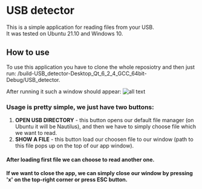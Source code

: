 # USB detector
This is a simple application for reading files from your USB.  
It was tested on Ubuntu 21.10 and Windows 10.

## How to use
To use this application you have to clone the whole reposiotry and then just run: /build-USB_detector-Desktop_Qt_6_2_4_GCC_64bit-Debug/USB_detector.  

After running it such a window should appear:
![all text](file:///home/ukasz/Pictures/usb_detector_howtouse.png)  

### Usage is pretty simple, we just have two buttons:
1) __OPEN USB DIRECTORY__ - this button opens our default file manager (on Ubuntu it will be Nautilus), and then we have to simply choose file which we want to read.
2) __SHOW A FILE__ - this button load our choosen file to our window (path to this file pops up on the top of our app window). 

#### After loading first file we can choose to read another one.  

#### If we want to close the app, we can simply close our window by pressing 'x' on the top-right corner or press ESC button.